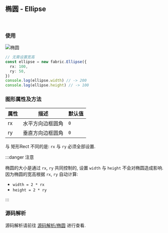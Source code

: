 ## 椭圆 - Ellipse
<br/>

### 使用

<Image src="https://s2.loli.net/2022/11/30/DA5dI1hrQ3EvxVG.png" title="椭圆" />

```ts
// 无需设置宽高
const ellipse = new fabric.Ellipse({
  rx: 100,
  ry: 50,
})
console.log(ellipse.width) // -> 200
console.log(ellipse.height) // -> 100
```

### 图形属性及方法

| 属性  | 描述       | 默认值 |
|-----|----------|-----|
| rx  | 水平方向边框圆角 | `0` |
| ry  | 垂直方向边框圆角 | `0` |

与 矩形Rect 不同的是: `rx` 与 `ry` 必须全部设置.

:::danger 注意

椭圆的大小是通过 `rx`, `ry` 共同控制的, 设置 `width` 与 `height` 不会对椭圆造成影响.  
因为椭圆的宽高根据 `rx`, `ry` 自动计算:
+ `width = 2 * rx`
+ `height = 2 * ry`


:::

### 源码解析

源码解析请前往 [源码解析/椭圆](/source/ellipse/) 进行查看.
